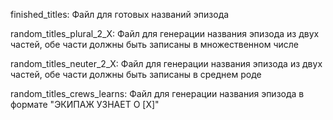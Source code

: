 finished_titles:
	Файл для готовых названий эпизода

random_titles_plural_2_X:
	Файл для генерации названия эпизода из двух частей, обе части должны быть записаны в множественном числе

random_titles_neuter_2_X:
	Файл для генерации названия эпизода из двух частей, обе части должны быть записаны в среднем роде

random_titles_crews_learns:
	Файл для генерации названия эпизода в формате "ЭКИПАЖ УЗНАЕТ О [X]"
